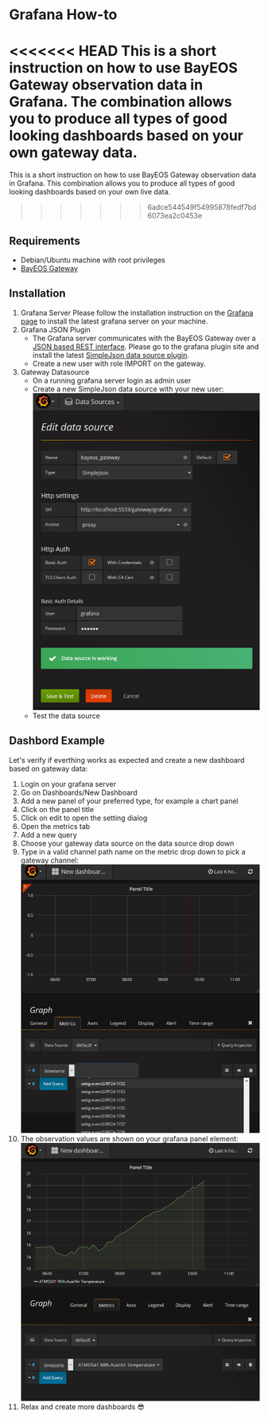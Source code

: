 # Grafana How-to
<<<<<<< HEAD
This is a short instruction on how to use BayEOS Gateway observation data in Grafana. The combination allows you to produce all types of good looking dashboards based on your own  gateway data.
=======
This is a short instruction on how to use BayEOS Gateway observation data in Grafana. This combination allows you to produce all types of good looking dashboards based on your own live data.
>>>>>>> 6adce544549f54995878fedf7bd6073ea2c0453e

## Requirements
- Debian/Ubuntu machine with root privileges
- [BayEOS Gateway](https://github.com/BayCEER/bayeos-gateway)

## Installation 
1. Grafana Server 
Please follow the installation instruction on the [Grafana page](https://grafana.com/) to install the latest grafana server on your machine.
1. Grafana JSON Plugin
    - The Grafana server communicates with the BayEOS Gateway over a [JSON based REST interface](https://github.com/BayCEER/bayeos-gateway/blob/master/docs/grafana_endpoint.md). Please go to the grafana plugin site and install the latest [SimpleJson data source plugin](https://grafana.com/plugins/grafana-simple-json-datasource).
    - Create a new user with role IMPORT on the gateway.
1. Gateway Datasource
    - On a running grafana server login as admin user
    - Create a new SimpleJson data source with your new user:
    ![grafana_datasource](./grafana_datasource.png)
    - Test the data source

## Dashbord Example
Let's verify if everthing works as expected and create a new dashboard based on gateway data:
1. Login on your grafana server
1. Go on Dashboards/New Dashboard
1. Add a new panel of your preferred type, for example a chart panel
1. Click on the panel title 
1. Click on edit to open the setting dialog
1. Open the metrics tab
1. Add a new query
1. Choose your gateway data source on the data source drop down
1. Type in a valid channel path name on the metric drop down to pick a gateway channel:
 ![grafana_pick_channel](./grafana_pick_channel.png)
1. The observation values are shown on your grafana panel element:
 ![grafana_channel_picked](./grafana_channel_picked.png)
1. Relax and create more dashboards :sunglasses: 

